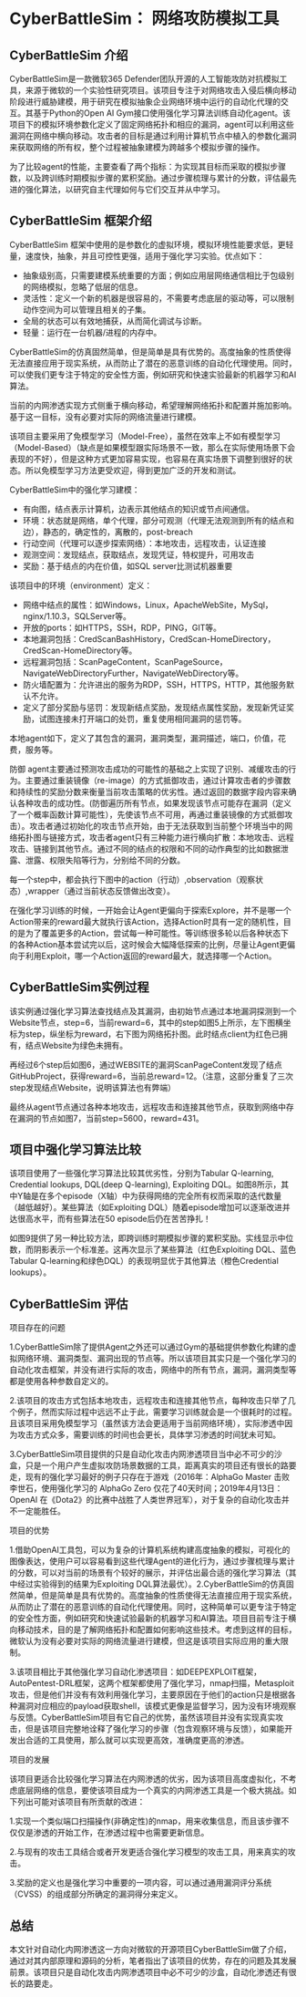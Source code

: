 

# CyberBattleSim： 网络攻防模拟工具



## CyberBattleSim 介绍

CyberBattleSim是一款微软365 Defender团队开源的人工智能攻防对抗模拟工具，来源于微软的一个实验性研究项目。该项目专注于对网络攻击入侵后横向移动阶段进行威胁建模，用于研究在模拟抽象企业网络环境中运行的自动化代理的交互。其基于Python的Open AI Gym接口使用强化学习算法训练自动化agent。该项目下的模拟环境参数化定义了固定网络拓扑和相应的漏洞，agent可以利用这些漏洞在网络中横向移动。攻击者的目标是通过利用计算机节点中植入的参数化漏洞来获取网络的所有权，整个过程被抽象建模为跨越多个模拟步骤的操作。

为了比较agent的性能，主要查看了两个指标：为实现其目标而采取的模拟步骤数，以及跨训练时期模拟步骤的累积奖励。通过步骤梳理与累计的分数，评估最先进的强化算法，以研究自主代理如何与它们交互并从中学习。



## CyberBattleSim 框架介绍

CyberBattleSim 框架中使用的是参数化的虚拟环境，模拟环境性能要求低，更轻量，速度快，抽象，并且可控性更强，适用于强化学习实验。优点如下：



- 抽象级别高，只需要建模系统重要的方面；例如应用层网络通信相比于包级别的网络模拟，忽略了低层的信息。
- 灵活性：定义一个新的机器是很容易的，不需要考虑底层的驱动等，可以限制动作空间为可以管理且相关的子集。
- 全局的状态可以有效地捕获，从而简化调试与诊断。
- 轻量：运行在一台机器/进程的内存中。

CyberBattleSim的仿真固然简单，但是简单是具有优势的。高度抽象的性质使得无法直接应用于现实系统，从而防止了潜在的恶意训练的自动化代理使用。同时，可以使我们更专注于特定的安全性方面，例如研究和快速实验最新的机器学习和AI算法。

当前的内网渗透实现方式侧重于横向移动，希望理解网络拓扑和配置并施加影响。基于这一目标，没有必要对实际的网络流量进行建模。

该项目主要采用了免模型学习（Model-Free），虽然在效率上不如有模型学习（Model-Based）（缺点是如果模型跟实际场景不一致，那么在实际使用场景下会表现的不好），但是这种方式更加容易实现，也容易在真实场景下调整到很好的状态。所以免模型学习方法更受欢迎，得到更加广泛的开发和测试。



CyberBattleSim中的强化学习建模：

- 有向图，结点表示计算机，边表示其他结点的知识或节点间通信。
- 环境：状态就是网络，单个代理，部分可观测（代理无法观测到所有的结点和边），静态的，确定性的，离散的，post-breach
- 行动空间（代理可以逐步探索网络）：本地攻击，远程攻击，认证连接
- 观测空间：发现结点，获取结点，发现凭证，特权提升，可用攻击
- 奖励：基于结点的内在价值，如SQL server比测试机器重要



该项目中的环境（environment）定义：

- 网络中结点的属性：如Windows，Linux，ApacheWebSite，MySql，nginx/1.10.3，SQLServer等。
- 开放的ports：如HTTPS，SSH，RDP，PING，GIT等。
- 本地漏洞包括：CredScanBashHistory，CredScan-HomeDirectory，CredScan-HomeDirectory等。
- 远程漏洞包括：ScanPageContent，ScanPageSource，NavigateWebDirectoryFurther，NavigateWebDirectory等。
- 防火墙配置为：允许进出的服务为RDP，SSH，HTTPS，HTTP，其他服务默认不允许。
- 定义了部分奖励与惩罚：发现新结点奖励，发现结点属性奖励，发现新凭证奖励，试图连接未打开端口的处罚，重复使用相同漏洞的惩罚等。

本地agent如下，定义了其包含的漏洞，漏洞类型，漏洞描述，端口，价值，花费，服务等。



防御 agent主要通过预测攻击成功的可能性的基础之上实现了识别、减缓攻击的行为。主要通过重装镜像（re-image）的方式抵御攻击，通过计算攻击者的步骤数和持续性的奖励分数来衡量当前攻击策略的优劣性。通过返回的数据字段内容来确认各种攻击的成功性。(防御遍历所有节点，如果发现该节点可能存在漏洞（定义了一个概率函数计算可能性），先使该节点不可用，再通过重装镜像的方式抵御攻击）。攻击者通过初始化的攻击节点开始，由于无法获取到当前整个环境当中的网络拓扑图与链接方式，攻击者agent只有三种能力进行横向扩散：本地攻击、远程攻击、链接到其他节点。通过不同的结点的权限和不同的动作典型的比如数据泄露、泄露、权限失陷等行为，分别给不同的分数。



每一个step中，都会执行下图中的action（行动）,observation（观察状态）,wrapper（通过当前状态反馈做出改变）。

在强化学习训练的时候，一开始会让Agent更偏向于探索Explore，并不是哪一个Action带来的reward最大就执行该Action，选择Action时具有一定的随机性，目的是为了覆盖更多的Action，尝试每一种可能性。等训练很多轮以后各种状态下的各种Action基本尝试完以后，这时候会大幅降低探索的比例，尽量让Agent更偏向于利用Exploit，哪一个Action返回的reward最大，就选择哪一个Action。



## CyberBattleSim实例过程

该实例通过强化学习算法查找结点及其漏洞，由初始节点通过本地漏洞探测到一个Website节点，step=6，当前reward=6，其中的step如图5上所示，左下图横坐标为step，纵坐标为reward，右下图为网络拓扑图。此时结点client为红色已拥有，结点Website为绿色未拥有。



再经过6个step后如图6，通过WEBSITE的漏洞ScanPageContent发现了结点GitHubProject，获得reward=6，当前总reward=12。（注意，这部分重复了三次step发现结点Website，说明该算法也有弊端）



最终从agent节点通过各种本地攻击，远程攻击和连接其他节点，获取到网络中存在漏洞的节点如图7，当前step=5600，reward=431。





## 项目中强化学习算法比较

该项目使用了一些强化学习算法比较其优劣性，分别为Tabular Q-learning, Credential lookups, DQL(deep Q-learning), Exploiting DQL。如图8所示，其中Y轴是在多个episode（X轴）中为获得网络的完全所有权而采取的迭代数量（越低越好）。某些算法（如Exploiting DQL）随着episode增加可以逐渐改进并达很高水平，而有些算法在50 episode后仍在苦苦挣扎！





如图9提供了另一种比较方法，即跨训练时期模拟步骤的累积奖励。实线显示中位数，而阴影表示一个标准差。这再次显示了某些算法（红色Exploiting DQL、蓝色Tabular Q-learning和绿色DQL）的表现明显优于其他算法（橙色Credential lookups）。





## CyberBattleSim 评估

项目存在的问题

1.CyberBattleSim除了提供Agent之外还可以通过Gym的基础提供参数化构建的虚拟网络环境、漏洞类型、漏洞出现的节点等。所以该项目其实只是一个强化学习的自动化攻击框架，并没有进行实际的攻击，网络中的所有节点，漏洞，漏洞类型等都是使用各种参数自定义的。

2.该项目的攻击方式包括本地攻击，远程攻击和连接其他节点，每种攻击只举了几个例子，然而实际过程中远远不止于此，需要学习训练就会是一个很耗时的过程。且该项目采用免模型学习（虽然该方法会更适用于当前网络环境），实际渗透中因为攻击方式众多，需要训练的时间也会更长，具体学习渗透的时间犹未可知。

3.CyberBattleSim项目提供的只是自动化攻击内网渗透项目当中必不可少的沙盒，只是一个用户产生虚拟攻防场景数据的工具，距离真实的项目还有很长的路要走，现有的强化学习最好的例子只存在于游戏（2016年：AlphaGo Master 击败李世石，使用强化学习的 AlphaGo Zero 仅花了40天时间；2019年4月13日：OpenAI 在《Dota2》的比赛中战胜了人类世界冠军），对于复杂的自动化攻击并不一定能胜任。

项目的优势

1.借助OpenAI工具包，可以为复杂的计算机系统构建高度抽象的模拟，可视化的图像表达，使用户可以容易看到这些代理Agent的进化行为，通过步骤梳理与累计的分数，可以对当前的场景有个较好的展示，并评估出最合适的强化学习算法（其中经过实验得到的结果为Exploiting DQL算法最优）。2.CyberBattleSim的仿真固然简单，但是简单是具有优势的。高度抽象的性质使得无法直接应用于现实系统，从而防止了潜在的恶意训练的自动化代理使用。同时，这种简单可以更专注于特定的安全性方面，例如研究和快速试验最新的机器学习和AI算法。项目目前专注于横向移动技术，目的是了解网络拓扑和配置如何影响这些技术。考虑到这样的目标，微软认为没有必要对实际的网络流量进行建模，但这是该项目实际应用的重大限制。



3.该项目相比于其他强化学习自动化渗透项目：如DEEPEXPLOIT框架，AutoPentest-DRL框架，这两个框架都使用了强化学习，nmap扫描，Metasploit攻击，但是他们并没有有效利用强化学习，主要原因在于他们的action只是根据各种漏洞对应相应的payload获取shell，该模式更像是监督学习，因为没有环境观察与反馈。CyberBattleSim项目有它自己的优势，虽然该项目并没有实现真实攻击，但是该项目完整地诠释了强化学习的步骤（包含观察环境与反馈），如果能开发出合适的工具使用，那么就可以实现更高效，准确度更高的渗透。

项目的发展

该项目更适合比较强化学习算法在内网渗透的优劣，因为该项目高度虚拟化，不考虑底层网络的信息，要使该项目成为一个真实的内网渗透工具是一个极大挑战。如下列出可能对该项目有所贡献的改进：



1.实现一个类似端口扫描操作(非确定性)的nmap，用来收集信息，而且该步骤不仅仅是渗透的开始工作，在渗透过程中也需要更新信息。

2.与现有的攻击工具结合或者开发更适合强化学习模型的攻击工具，用来真实的攻击。

3.奖励的定义也是强化学习中重要的一项内容，可以通过通用漏洞评分系统（CVSS）的组成部分所确定的漏洞得分来定义。



## 总结

本文针对自动化内网渗透这一方向对微软的开源项目CyberBattleSim做了介绍，通过对其内部原理和源码的分析，笔者指出了该项目的优势，存在的问题及其发展前景。该项目只是自动化攻击内网渗透项目中必不可少的沙盒，自动化渗透还有很长的路要走。
